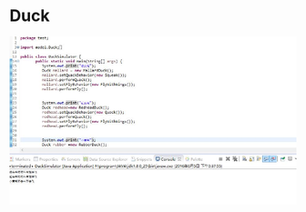 # Duck
<img src="https://github.com/WangBuke/Duck/blob/master/%E8%BF%90%E8%A1%8C%E6%88%AA%E5%9B%BE.jpg">
